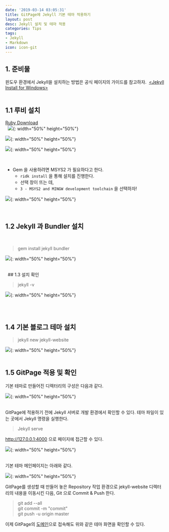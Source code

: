 ```yaml
---
date: '2019-03-14 03:05:31'
title: GitPage에 Jekyll 기본 테마 적용하기
layout: post
desc: Jekyll 설치 및 테마 적용
categories: Tips
tags:
- Jekyll
- Markdown
icon: icon-git
---
```



## 1. 준비물 

윈도우 환경에서 Jekyll을 설치하는 방법은 공식 페이지의 가이드를 참고하자. 
[\<Jekyll Install for Windows\>]([https://link](https://jekyllrb-ko.github.io/docs/windows/))  
 
<br>

## 1.1 루비 설치

[Ruby Download](https://www.ruby-lang.org/en/downloads/)  
 
![](/static/assets/img/blog/2019-03-14-gitpage-jekyll/2019-03-14-03-19-22.png){: width="50%" height="50%"}  

![](/static/assets/img/blog/2019-03-14-gitpage-jekyll/2019-03-14-03-20-10.png){: width="50%" height="50%"}  

![](/static/assets/img/blog/2019-03-14-gitpage-jekyll/2019-03-14-03-20-33.png){: width="50%" height="50%"}  

<br>

* Gem 을 사용하려면 MSYS2 가 필요하다고 한다.
  * `ridk install` 을 통해 설치를 진행한다.
  * 선택 창이 뜨는 데,
  * `3 - MSYS2 and MINGW development toolchain` 을 선택하자!

![](/static/assets/img/blog/2019-03-14-gitpage-jekyll/2019-03-14-03-30-04.png){: width="50%" height="50%"}  


<br>

## 1.2 Jekyll 과 Bundler 설치

<br>

> gem install jekyll bundler  


![](/static/assets/img/blog/2019-03-14-gitpage-jekyll/2019-03-14-03-32-37.png){: width="50%" height="50%"}  

<br>
 
## 1.3 설치 확인

> jekyll -v  



![](/static/assets/img/blog/2019-03-14-gitpage-jekyll/2019-03-14-03-33-08.png){: width="50%" height="50%"}  

<br> 

## 1.4 기본 블로그 테마 설치

> jekyll new jekyll-website  


![](/static/assets/img/blog/2019-03-14-gitpage-jekyll/2019-03-14-03-33-40.png){: width="50%" height="50%"}  
 
 
<br>

## 1.5 GitPage 적용 및 확인


기본 테마로 만들어진 디렉터리의 구성은 다음과 같다.

![](/static/assets/img/blog/2019-03-14-gitpage-jekyll/2019-03-14-03-41-24.png){: width="50%" height="50%"}  

<br>
GitPage에 적용하기 전에 Jekyll 서버로 개발 환경에서 확인할 수 있다.
테마 파일이 있는 곳에서 Jekyll 명령을 실행한다.

> Jekyll serve  



http://127.0.0.1:4000 으로 페이지에 접근할 수 있다.

![](/static/assets/img/blog/2019-03-14-gitpage-jekyll/2019-03-14-03-50-37.png){: width="50%" height="50%"}  

<br>
기본 테마 메인페이지는 아래와 같다.


![](/static/assets/img/blog/2019-03-14-gitpage-jekyll/2019-03-14-03-51-03.png){: width="50%" height="50%"}  

GitPage를 생성할 때 만들어 놓은 Repository 작업 환경으로 jekyll-website 디렉터리의 내용을 이동시킨 다음, 
Git 으로 Commit & Push 한다.

> git add --all  
> git commit -m "commit"  
> git push -u origin master  


이제 GitPage의 [도메인](https://deuter431.github.io)으로 접속해도 위와 같은 테마 화면을 확인할 수 있다.
